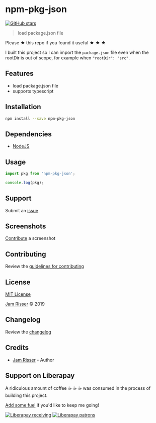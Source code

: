 # npm-pkg-json

[![GitHub stars](https://img.shields.io/github/stars/codejamninja/npm-pkg-json.svg?style=social&label=Stars)](https://github.com/codejamninja/npm-pkg-json)

> load package.json file

Please ★ this repo if you found it useful ★ ★ ★

I built this project so I can import the `package.json` file even when
the rootDir is out of scope, for example when `"rootDir": "src"`.

## Features

- load package.json file
- supports typescript

## Installation

```sh
npm install --save npm-pkg-json
```

## Dependencies

- [NodeJS](https://nodejs.org)

## Usage

```js
import pkg from 'npm-pkg-json';

console.log(pkg);
```

## Support

Submit an [issue](https://github.com/codejamninja/npm-pkg-json/issues/new)

## Screenshots

[Contribute](https://github.com/codejamninja/npm-pkg-json/blob/master/CONTRIBUTING.md) a screenshot

## Contributing

Review the [guidelines for contributing](https://github.com/codejamninja/npm-pkg-json/blob/master/CONTRIBUTING.md)

## License

[MIT License](https://github.com/codejamninja/npm-pkg-json/blob/master/LICENSE)

[Jam Risser](https://codejam.ninja) © 2019

## Changelog

Review the [changelog](https://github.com/codejamninja/npm-pkg-json/blob/master/CHANGELOG.md)

## Credits

- [Jam Risser](https://codejam.ninja) - Author

## Support on Liberapay

A ridiculous amount of coffee ☕ ☕ ☕ was consumed in the process of building this project.

[Add some fuel](https://liberapay.com/codejamninja/donate) if you'd like to keep me going!

[![Liberapay receiving](https://img.shields.io/liberapay/receives/codejamninja.svg?style=flat-square)](https://liberapay.com/codejamninja/donate)
[![Liberapay patrons](https://img.shields.io/liberapay/patrons/codejamninja.svg?style=flat-square)](https://liberapay.com/codejamninja/donate)
